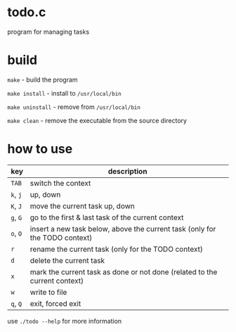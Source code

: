 # todo.c
program for managing tasks

# build
`make` - build the program

`make install` - install to `/usr/local/bin`

`make uninstall` - remove from `/usr/local/bin`

`make clean` - remove the executable from the source directory

# how to use
| key      | description                                                                 |
| -------- | --------------------------------------------------------------------------- |
| `TAB`    | switch the context                                                          |
| `k`, `j` | up, down                                                                    |
| `K`, `J` | move the current task up, down                                              |
| `g`, `G` | go to the first & last task of the current context                          |
| `o`, `O` | insert a new task below, above the current task (only for the TODO context) |
| `r`      | rename the current task (only for the TODO context)                         |
| `d`      | delete the current task                                                     |
| `x`      | mark the current task as done or not done (related to the current context)  |
| `w`      | write to file                                                               |
| `q`, `Q` | exit, forced exit                                                           |

use `./todo --help` for more information
